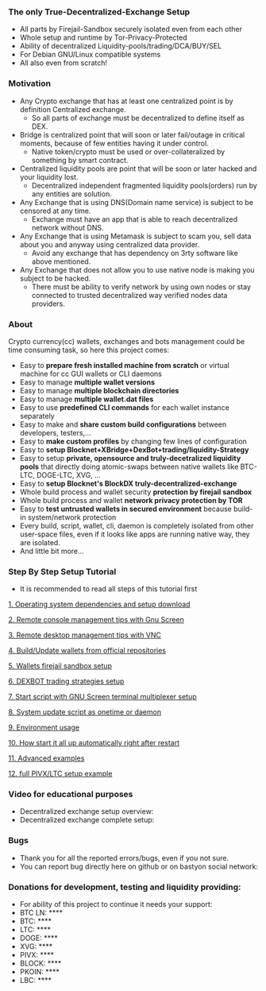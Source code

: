 ### The only True-Decentralized-Exchange Setup
  * All parts by Firejail-Sandbox securely isolated even from each other
  * Whole setup and runtime by Tor-Privacy-Protected
  * Ability of decentralized Liquidity-pools/trading/DCA/BUY/SEL
  * For Debian GNU/Linux compatible systems
  * All also even from scratch!

### Motivation
  * Any Crypto exchange that has at least one centralized point is by definition Centralized exchange.
    * So all parts of exchange must be decentralized to define itself as DEX.
  * Bridge is centralized point that will soon or later fail/outage in critical moments, because of few entities having it under control.
    * Native token/crypto must be used or over-collateralized by something by smart contract.
  * Centralized liquidity pools are point that will be soon or later hacked and your liquidity lost.
    * Decentralized independent fragmented liquidity pools(orders) run by any entities are solution.
  * Any Exchange that is using DNS(Domain name service) is subject to be censored at any time.
    * Exchange must have an app that is able to reach decentralized network without DNS.
  * Any Exchange that is using Metamask is subject to scam you, sell data about you and anyway using centralized data provider.
    * Avoid any exchange that has dependency on 3rty software like above mentioned.
  * Any Exchange that does not allow you to use native node is making you subject to be hacked.
    * There must be ability to verify network by using own nodes or stay connected to trusted decentralized way verified nodes data providers.

### About
Crypto currency(cc) wallets, exchanges and bots management could be time consuming task,
so here this project comes:
  * Easy to **prepare fresh installed machine from scratch** or virtual machine for cc GUI wallets or CLI daemons
  * Easy to manage **multiple wallet versions**
  * Easy to manage **multiple blockchain directories**
  * Easy to manage **multiple wallet.dat files**
  * Easy to use **predefined CLI commands** for each wallet instance separately
  * Easy to make and **share custom build configurations** between developers, testers,...
  * Easy to **make custom profiles** by changing few lines of configuration
  * Easy to **setup Blocknet+XBridge+DexBot+trading/liquidity-Strategy**
  * Easy to setup **private, opensource and truly-decetralized liquidity pools** that directly doing atomic-swaps between native wallets like BTC-LTC, DOGE-LTC, XVG, ...
  * Easy to **setup Blocknet's BlockDX truly-decentralized-exchange**
  * Whole build process and wallet security **protection by firejail sandbox**
  * Whole build process and wallet **network privacy protection by TOR**
  * Easy to **test untrusted wallets in secured environment** because build-in system/network protection
  * Every build, script, wallet, cli, daemon is completely isolated from other user-space files, even if it looks like apps are running native way, they are isolated.
  * And little bit more...

### Step By Step Setup Tutorial
  * It is recommended to read all steps of this tutorial first

[1. Operating system dependencies and setup download](./doc/md/readme.prereq.md)

[2. Remote console management tips with Gnu Screen](./doc/md/readme.remote.console.md)

[3. Remote desktop management tips with VNC](./doc/md/readme.remote.desktop.md)

[4. Build/Update wallets from official repositories](./doc/md/readme.wallet.build.md)

[5. Wallets firejail sandbox setup](./doc/md/readme.wallet.firejail.md)

[6. DEXBOT trading strategies setup](./doc/md/readme.dexbot.md)

[7. Start script with GNU Screen terminal multiplexer setup](./doc/md/readme.screen.md)

[8. System update script as onetime or daemon](./doc/md/readme.update.md)

[9. Environment usage](./doc/md/readme.usage.md)

[10. How start it all up automatically right after restart](./doc/md/readme.howto.auto.md)

[11. Advanced examples](./doc/md/readme.advanced.examples.md)

[12. full PIVX/LTC setup example](./doc/md/readme.pivx.ltc.setup.example.md)

### Video for educational purposes
  * Decentralized exchange setup overview:  
  * Decentralized exchange complete setup: 

### Bugs
  * Thank you for all the reported errors/bugs, even if you not sure.
  * You can report bug directly here on github or on bastyon social network:

### Donations for development, testing and liquidity providing:
  * For ability of this project to continue it needs your support:
  * BTC LN: ****
  * BTC: ****
  * LTC: ****
  * DOGE: ****
  * XVG: ****
  * PIVX: ****
  * BLOCK: ****
  * PKOIN: ****
  * LBC: ****
